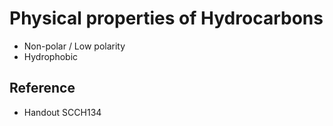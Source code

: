 # Physical properties of Hydrocarbons

* Non-polar / Low polarity
* Hydrophobic

## Reference

* Handout SCCH134
